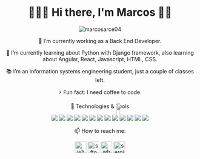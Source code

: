 <h1 align='center'>👨🏻‍💻 Hi there, I'm Marcos 🤙🏼 </h1>
<p align="center"> <img src="https://komarev.com/ghpvc/?username=marcosarce04" alt="marcosarce04" /> </p>

<p align="center">  🔭 I’m currently working as a Back End Developer.</p>

<p align="center">  🌱 I’m currently learning about Python with Django framework,  
also learning about Angular, React, Javascript, HTML, CSS. </p>

<p align="center">  📚 I’m an information systems engineering student, just a couple of classes left.</p>

<p align="center">  ⚡ Fun fact: I need coffee to code.</p>
<p align="center"><img src="https://media.giphy.com/media/10asTFilhbvOdW/source.gif" width="10%" height="10%" style="position:absolute" align='center' frameBorder="0"></img></p>

<p align="center"> 🔧 Technologies & Tools </p>
<p align="center">
<img src="https://img.shields.io/badge/OS-Linux-informational?style=flat&logo=linux&logoColor=white&color=2bbc8a"/>
<img src="https://img.shields.io/badge/Editor-IntelliJ-informational?style=flat&logo=intellij-idea&logoColor=white&color=2bbc8a"/>
<img src="https://img.shields.io/badge/Editor-VSCode-informational?style=flat&logo=Visual-Studio-Code&logoColor=white&color=2bbc8a"/>
<img src="https://img.shields.io/badge/Code-Java-informational?style=flat&logo=java&logoColor=white&color=2bbc8a"/>
<img src="https://img.shields.io/badge/Code-JavaScript-informational?style=flat&logo=javascript&logoColor=white&color=2bbc8a"/>
<img src="https://img.shields.io/badge/Code-HTML-informational?style=flat&logo=html5&logoColor=white&color=2bbc8a"/>
<img src="https://img.shields.io/badge/Code-CSS-informational?style=flat&logo=css3&logoColor=white&color=2bbc8a"/>
<img src="https://img.shields.io/badge/DB-Oracle-informational?style=flat&logo=oracle&logoColor=white&color=2bbc8a"/>
<img src="https://img.shields.io/badge/DB-MsSQL-informational?style=flat&logo=microsoft-sql-server&logoColor=white&color=2bbc8a"/>
<img src="https://img.shields.io/badge/Tools-Docker-informational?style=flat&logo=docker&logoColor=white&color=2bbc8a"/>
<img src="https://img.shields.io/badge/Tools-Postman-informational?style=flat&logo=postman&logoColor=white&color=2bbc8a"/>
<img src="https://img.shields.io/badge/Tools-Git-informational?style=flat&logo=git&logoColor=white&color=2bbc8a"/>
<img src="https://img.shields.io/badge/Shell-Bash-informational?style=flat&logo=gnu-bash&logoColor=white&color=2bbc8a"/>
</p>

<p align="center">  📫 How to reach me:  
<p align="center"><a href="mailto:marcosarce04@gmail.com" target="blank"><img align="center" src="https://cdn.jsdelivr.net/npm/simple-icons@3.0.1/icons/gmail.svg" alt="whatsapp" height="30" width="30" /></a>
<a href="https://www.linkedin.com/in/marcos-arce/" target="blank"><img align="center" src="https://cdn.jsdelivr.net/npm/simple-icons@3.0.1/icons/linkedin.svg" alt="sftom" height="30" width="30" /></a>
<a href="https://api.whatsapp.com/send?phone=5493547634499&text=Hola!" target="blank"><img align="center" src="https://cdn.jsdelivr.net/npm/simple-icons@3.0.1/icons/whatsapp.svg" alt="whatsapp" height="30" width="30" /></a>
<a href="https://www.instagram.com/marcos.arce/" target="blank"><img align="center" src="https://cdn.jsdelivr.net/npm/simple-icons@3.0.1/icons/instagram.svg" alt="sergio.mendonca.pro" height="30" width="30" /></a></p>


<!--Other shields
![](https://img.shields.io/badge/Tools-Kubernetes-informational?style=flat&logo=kubernetes&logoColor=white&color=2bbc8a)
![](https://img.shields.io/badge/Code-Golang-informational?style=flat&logo=go&logoColor=white&color=2bbc8a)
![](https://img.shields.io/badge/Code-Make-informational?style=flat&logo=cmake&logoColor=white&color=2bbc8a)
![](https://img.shields.io/badge/Code-Vue-informational?style=flat&logo=vue.js&logoColor=white&color=2bbc8a)
--!>
